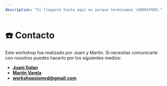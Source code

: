 ```yaml
---
description: "Si llegaste hasta aquí es porque terminamos \U0001F605."
---
```


# ☎️ Contacto

Este workshop fue realizado por Juani y Martín. Si necesitas comunicarte con nosotros puedes hacerlo por los siguientes medios:

* [**Juani Galan**](https://twitter.com/JuaniGalan23)
* [**Martín Varela**](https://twitter.com/martinvarelaaaa)
* **workshopsjsmvd@gmail.com**



